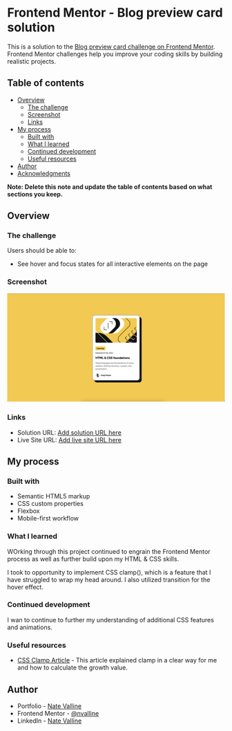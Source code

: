 # Frontend Mentor - Blog preview card solution

This is a solution to the [Blog preview card challenge on Frontend Mentor](https://www.frontendmentor.io/challenges/blog-preview-card-ckPaj01IcS). Frontend Mentor challenges help you improve your coding skills by building realistic projects.

## Table of contents

- [Overview](#overview)
  - [The challenge](#the-challenge)
  - [Screenshot](#screenshot)
  - [Links](#links)
- [My process](#my-process)
  - [Built with](#built-with)
  - [What I learned](#what-i-learned)
  - [Continued development](#continued-development)
  - [Useful resources](#useful-resources)
- [Author](#author)
- [Acknowledgments](#acknowledgments)

**Note: Delete this note and update the table of contents based on what sections you keep.**

## Overview

### The challenge

Users should be able to:

- See hover and focus states for all interactive elements on the page

### Screenshot

![Finished Blog Preview Card Screenshot](./design/blog-card-screenshot.png)

### Links

- Solution URL: [Add solution URL here](https://your-solution-url.com)
- Live Site URL: [Add live site URL here](https://nv-blog-preview-card.netlify.app/)

## My process

### Built with

- Semantic HTML5 markup
- CSS custom properties
- Flexbox
- Mobile-first workflow

### What I learned

WOrking through this project continued to engrain the Frontend Mentor process as well as further build upon my HTML & CSS skills.

I took to opportunity to implement CSS clamp(), which is a feature that I have struggled to wrap my head around. I also utilized transition for the hover effect.

### Continued development

I wan to continue to further my understanding of additional CSS features and animations.

### Useful resources

- [CSS Clamp Article](https://css-tricks.com/linearly-scale-font-size-with-css-clamp-based-on-the-viewport/) - This article explained clamp in a clear way for me and how to calculate the growth value.

## Author

- Portfolio - [Nate Valline](https://natevalline.dev)
- Frontend Mentor - [@nvalline](https://www.frontendmentor.io/profile/nvalline)
- LinkedIn - [Nate Valline](https://www.linkedin.com/in/nvalline)
